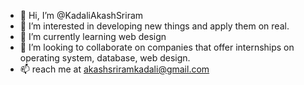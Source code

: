 - 👋 Hi, I’m @KadaliAkashSriram
- 👀 I’m interested in developing new things and apply them on real.
- 🌱 I’m currently learning web design
- 💞️ I’m looking to collaborate on companies that offer internships on operating system, database, web design.
- 📫 reach me at akashsriramkadali@gmail.com

<!---
KadaliAkashSriram/KadaliAkashSriram is a ✨ special ✨ repository because its `README.md` (this file) appears on your GitHub profile.
You can click the Preview link to take a look at your changes.
--->
